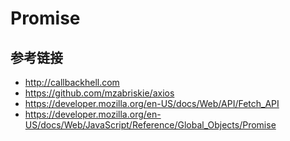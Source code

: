 # Promise

## 参考链接
* http://callbackhell.com
* https://github.com/mzabriskie/axios
* https://developer.mozilla.org/en-US/docs/Web/API/Fetch_API
* https://developer.mozilla.org/en-US/docs/Web/JavaScript/Reference/Global_Objects/Promise
